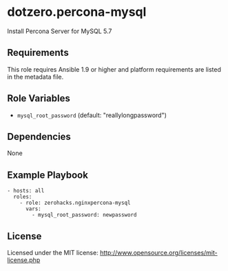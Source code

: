 # dotzero.percona-mysql

Install Percona Server for MySQL 5.7

## Requirements

This role requires Ansible 1.9 or higher and platform requirements are listed in the metadata file.

## Role Variables

- `mysql_root_password` (default: "reallylongpassword")

## Dependencies

None

## Example Playbook

    - hosts: all
      roles:
        - role: zerohacks.nginxpercona-mysql
          vars:
            - mysql_root_password: newpassword


## License

Licensed under the MIT license: http://www.opensource.org/licenses/mit-license.php
